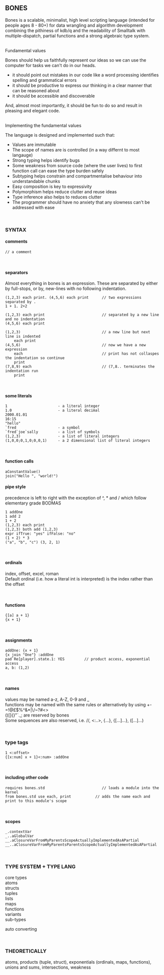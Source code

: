 ## BONES

Bones is a scalable, minimalist, high level scripting language (intended for people ages 8 - 80+) for data wrangling 
and algorithm development combining the pithiness of kdb/q and the readability of Smalltalk with multiple-dispatch, 
partial functions and a strong algebraic type system.

<br>
Fundamental values

Bones should help us faithfully represent our ideas so we can use the computer for tasks we can't do in our heads.

- it should point out mistakes in our code like a word processing identifies spelling and grammatical errors
- it should be productive to express our thinking in a clear manner that can be reasoned about
- it should be accessible and discoverable

And, almost most importantly, it should be fun to do so and result in pleasing and elegant code.

<br>
Implementing the fundamental values

The language is designed and implemented such that:

- Values are immutable
- The scope of names are is controlled (in a way differnt to most langauge)
- Strong typing helps identify bugs
- Some weakness from source code (where the user lives) to first function call can ease the type burden safely
- Subtyping helps constrain and compartmentalise behaviour into understandable chunks
- Easy composition is key to expressivity
- Polymorphism helps reduce clutter and reuse ideas
- Type inference also helps to reduces clutter
- The programmer should have no anxiety that any slowness can't be addressed with ease

<br>

### SYNTAX

#### comments

```
// a comment
```

<br>

#### separators
Almost everything in bones is an expression. These are separated by either by full-stops, or by, 
new-lines with no following indentation.

```
(1,2,3) each print. (4,5,6) each print      // two expressions separated by .
1 + 1. 2+2
```

```
(1,2,3) each print                          // separated by a new line and no indentation
(4,5,6) each print
```

```
(1,2,3)                                     // a new line but next line is indented
    each print
(4,5,6)                                     // now we have a new expression
    each                                    // print has not collaspes the indentation so continue
    print
(7,8,9) each                                // (7,8.. terminates the indentation run
    print
```

<br>

#### some literals

```
1                       - a literal integer
1.0                     - a literal decimal
2000.01.01
16:15
"hello"
`fred                   - a symbol
`fred`joe`sally         - a list of symbols
(1,2,3)                 - a list of literal integers
(1,0,0;0,1,0;0,0,1)     - a 2 dimensional list of literal integers
```

<br>

#### function calls
```
aConstantValue()
join("Hello ", "world!")
```

#### pipe style

precedence is left to right with the exception of ^, * and / which follow elementary grade BODMAS

```
1 addOne
1 add 2
1 + 2
(1,2,3) each print
(1,2,3) both add (1,2,3)
expr ifTrue: "yes" ifFalse: "no"
(1 + 2) * 3
("a", "b", "c") (3, 2, 1)
```


<br>

#### ordinals
index, offset, excel, roman \
Default ordinal (i.e. how a literal int is interpreted) is the index rather than the offset

<br>

#### functions
```
{[a] a + 1}
{x + 1}
```

<br>

#### assignments
```
addOne: {x + 1}
{x join "One"} :addOne
pad`Re[player].state.1: YES         // product access, exponential access
a, b: (1,2)
```

<br>

#### names
values may be named a-z, A-Z, 0-9 and _ \
functions may be named with the same rules or alternatively by using +-=!@£$%^&*|\\/~?#<> \
()[]{}"`.,; are reserved by bones \
Some sequences are also reserved, i.e. //, <:..>, {...}, {[...]...}, ([...]...)

<br>

### type tags
```
1 <:offset>
{[x:num] x + 1}<:num> :addOne
```

<br>

#### including other code
```
requires bones.std                          // loads a module into the kernel
from bones.std use each, print           // adds the name each and print to this module's scope
```

<br>

#### scopes
```
_.contextVar
_..aGlobalVar
__.aClosureVarFromMyParentsScopeActuallyImplementedAsAPartial
__..aClosureVarFromMyParentsParentsScopeActuallyImplementedAsAPartial
```

<br>

### TYPE SYSTEM + TYPE LANG

core types \
atoms \
structs \
tuples \
lists \
maps \
functions \
variants \
sub-types 

auto converting

<br>

### THEORETICALLY

atoms, products (tuple, struct), exponentials (ordinals, maps, functions), unions and sums, 
intersections, weakness

